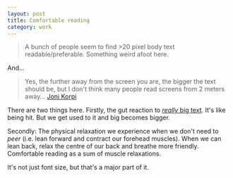 ```yaml
---
layout: post
title: Comfortable reading
category: work
---
```


> A bunch of people seem to find >20 pixel body text readable/preferable. Something weird afoot here.


And…


> Yes, the further away from the screen you are, the bigger the text should be, but I don't think many people read screens from 2 meters away… [Joni Korpi](https://twitter.com/jonikorpi/status/312966068509474816)


There are two things here. Firstly, the gut reaction to [_really_ big text](http://www.zeldman.com/). It's like being hit. But we get used to it and big becomes bigger.

Secondly: The physical relaxation we experience when we don't need to _peer_ (i.e. lean forward and contract our forehead muscles). When we can lean back, relax the centre of our back and breathe more friendly. Comfortable reading as a sum of muscle relaxations.

It's not just font size, but that's a major part of it.
